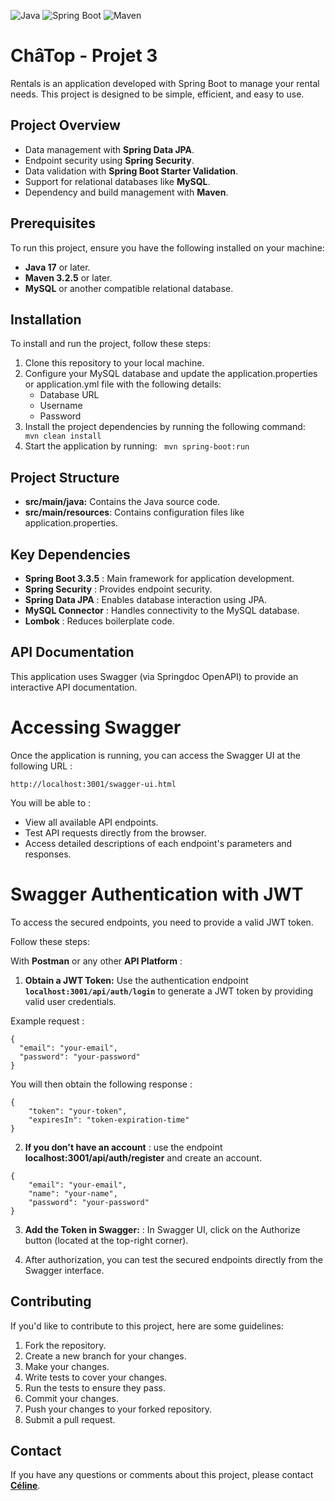 ![Java](https://img.shields.io/badge/java-17-blue)
![Spring Boot](https://img.shields.io/badge/spring--boot-3.3.5-brightgreen)
![Maven](https://img.shields.io/badge/maven-3.2.5-orange)


# ChâTop - Projet 3
Rentals is an application developed with Spring Boot to manage your rental needs. This project is designed to be simple, efficient, and easy to use.

## Project Overview

- Data management with **Spring Data JPA**.
- Endpoint security using **Spring Security**.
- Data validation with **Spring Boot Starter Validation**.
- Support for relational databases like **MySQL**.
- Dependency and build management with **Maven**.

## Prerequisites
To run this project, ensure you have the following installed on your machine:

- **Java 17** or later.
- **Maven 3.2.5** or later.
- **MySQL** or another compatible relational database.

## **Installation**

To install and run the project, follow these steps:

1. Clone this repository to your local machine.
2. Configure your MySQL database and update the application.properties or application.yml file with the following details:
   - Database URL
   - Username
   - Password
3. Install the project dependencies by running the following command:
`   mvn clean install`
4. Start the application by running:
  ` mvn spring-boot:run`

## **Project Structure**

- **src/main/java:** Contains the Java source code.
- **src/main/resources**: Contains configuration files like application.properties.

## Key Dependencies

- **Spring Boot 3.3.5** : Main framework for application development.
- **Spring Security** : Provides endpoint security.
- **Spring Data JPA** : Enables database interaction using JPA.
- **MySQL Connector** : Handles connectivity to the MySQL database.
- **Lombok** : Reduces boilerplate code.

## API Documentation

This application uses Swagger (via Springdoc OpenAPI) to provide an interactive API documentation.

# Accessing Swagger

Once the application is running, you can access the Swagger UI at the following URL :

```
http://localhost:3001/swagger-ui.html
```

You will be able to :
- View all available API endpoints.
- Test API requests directly from the browser.
- Access detailed descriptions of each endpoint's parameters and responses.

# Swagger Authentication with JWT
To access the secured endpoints, you need to provide a valid JWT token. 

Follow these steps:

With **Postman** or any other **API Platform** :
1. **Obtain a JWT Token:** Use the authentication endpoint **`localhost:3001/api/auth/login`** to generate a JWT token by providing valid user credentials.

Example request :
```
{
  "email": "your-email",
  "password": "your-password"
}   

```

You will then obtain the following response : 
```
{
    "token": "your-token",
    "expiresIn": "token-expiration-time"
}
```
2. **If you don't have an account** : use the endpoint **localhost:3001/api/auth/register** and create an account.

```
{
    "email": "your-email",
    "name": "your-name",
    "password": "your-password"
}   

```

3. **Add the Token in Swagger:** : In Swagger UI, click on the Authorize button (located at the top-right corner).

4. After authorization, you can test the secured endpoints directly from the Swagger interface.

## **Contributing**

If you'd like to contribute to this project, here are some guidelines:

1. Fork the repository.
2. Create a new branch for your changes.
3. Make your changes.
4. Write tests to cover your changes.
5. Run the tests to ensure they pass.
6. Commit your changes.
7. Push your changes to your forked repository.
8. Submit a pull request.


## **Contact**

If you have any questions or comments about this project, please contact **[Céline](celine.intha@gmail.com)**.
